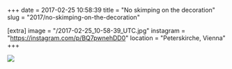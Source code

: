 +++
date = 2017-02-25 10:58:39
title = "No skimping on the decoration"
slug = "2017/no-skimping-on-the-decoration"

[extra]
image = "/2017-02-25_10-58-39_UTC.jpg"
instagram = "https://instagram.com/p/BQ7pwnehDD0"
location = "Peterskirche, Vienna"
+++

<img src="/2017-02-25_10-58-39_UTC.jpg" />
